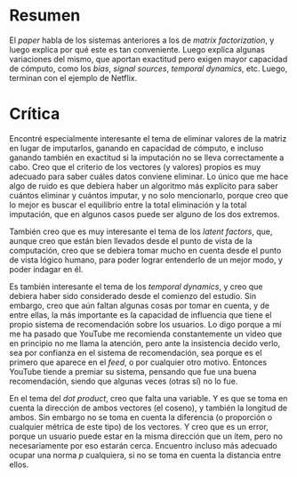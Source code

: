 # Resumen

El *paper* habla de los sistemas anteriores a los de *matrix factorization*, y luego explica por qué
este es tan conveniente. Luego explica algunas variaciones del mismo, que aportan exactitud pero exigen
mayor capacidad de cómputo, como los *bias*, *signal sources*, *temporal dynamics*, etc. Luego, terminan
con el ejemplo de Netflix.


# Crítica

Encontré especialmente interesante el tema de eliminar valores de la matriz en lugar de imputarlos, ganando en
capacidad de cómputo, e incluso ganando también en exactitud si la imputación no se lleva correctamente a cabo.
Creo que el criterio de los vectores (y valores) propios es muy adecuado para saber cuáles datos conviene eliminar.
Lo único que me hace algo de ruido es que debiera haber un algoritmo más explícito para saber cuántos eliminar y
cuántos imputar, y no solo mencionarlo, porque creo que lo mejor es buscar el equilibrio entre la total eliminación
y la total imputación, que en algunos casos puede ser alguno de los dos extremos.

También creo que es muy interesante el tema de los *latent factors*, que, aunque creo que están bien llevados desde
el punto de vista de la computación, creo que se debiera tomar mucho en cuenta desde el punto de vista lógico humano,
para poder lograr entenderlo de un mejor modo, y poder indagar en él.

Es también interesante el tema de los *temporal dynamics*, y creo que debiera haber sido considerado desde el
comienzo del estudio. Sin embargo, creo que aún faltan algunas cosas por tomar en cuenta, y de entre
ellas, la más importante es la capacidad de influencia que tiene el propio sistema de recomendación sobre
los usuarios. Lo digo porque a mí me ha pasado que YouTube me recomienda constantemente un video que en
principio no me llama la atención, pero ante la insistencia decido verlo, sea por confianza en el sistema
de recomendación, sea porque es el primero que aparece en el *feed*, o por cualquier otro motivo.
Entonces YouTube tiende a premiar su sistema, pensando que fue una buena recomendación, siendo que algunas
veces (otras sí) no lo fue.

En el tema del *dot product*, creo que falta una variable. Y es que se toma en cuenta la dirección de ambos
vectores (el coseno), y también la longitud de ambos. Sin embargo no se toma en cuenta la diferencia (o proporción
o cualquier métrica de este tipo) de los vectores. Y creo que es un error, porque un usuario puede estar en la misma
dirección que un ítem, pero no necesariamente por eso estarán cerca. Encuentro incluso más adecuado ocupar una
norma *p* cualquiera, si no se toma en cuenta la distancia entre ellos.
